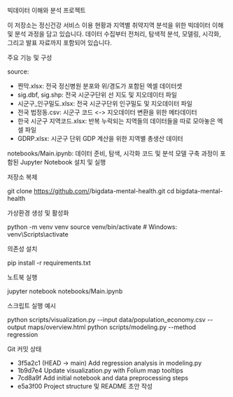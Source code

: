 빅데이터 이해와 분석 프로젝트

이 저장소는 정신건강 서비스 이용 현황과 지역별 취약지역 분석을 위한 빅데이터 이해 및 분석 과정을 담고 있습니다. 데이터 수집부터 전처리, 탐색적 분석, 모델링, 시각화, 그리고 발표 자료까지 포함되어 있습니다.

주요 기능 및 구성

source:
- 찐막.xlsx: 전국 정신병원 분포와 위/경도가 포함된 엑셀 데이터셋
- sig.dbf, sig.shp: 전국 시군구단위 선 지도 및 지오데이터 파일
- 시군구_인구밀도.xlsx: 전국 시군구단위 인구밀도 및 지오데이터 파일
- 전국 법정동.csv: 시군구 코드 <-> 지오데이터 변환을 위한 메타데이터
- 한국 시군구 지역코드.xlsx: 반복 누락되는 지역들의 데이터들을 따로 모아놓은 엑셀 파일
- GDRP.xlsx: 시군구 단위 GDP 계산을 위한 지역별 총생산 데이터

notebooks/Main.ipynb: 데이터 준비, 탐색, 시각화 코드 및 분석 모델 구축 과정이 포함된 Jupyter Notebook
설치 및 실행

저장소 복제

git clone https://github.com/<choiseokhun>/bigdata-mental-health.git
cd bigdata-mental-health

가상환경 생성 및 활성화

python -m venv venv
source venv/bin/activate  # Windows: venv\Scripts\activate

의존성 설치

pip install -r requirements.txt

노트북 실행

jupyter notebook notebooks/Main.ipynb

스크립트 실행 예시

python scripts/visualization.py --input data/population_economy.csv --output maps/overview.html
python scripts/modeling.py --method regression

Git 커밋 상태

* 3f5a2c1 (HEAD -> main) Add regression analysis in modeling.py
* 1b9d7e4 Update visualization.py with Folium map tooltips
* 7cd8a9f Add initial notebook and data preprocessing steps
* e5a3f00 Project structure 및 README 초안 작성
